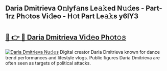 ## Daria Dmitrieva O𝚗lyf𝚊ns Le𝚊𝚔ed N𝚞𝚍es - Part-1rz Ph𝚘tos Vi𝚍eo - H𝚘t Part Le𝚊𝚔s y6lY3

# <h2><a href="http://hf1epe6.feru.top/?c=Daria+Dmitrieva">🔗 👉 🔴 Daria Dmitrieva Vi𝚍𝚎o Ph𝚘t𝚘𝚜</a></h2>

[![Daria Dmitrieva Nu𝚍𝚎s](https://i.imgur.com/0TWrTi3.gif)](http://hf1epe6.feru.top/?c=Daria+Dmitrieva)
Digital creator Daria Dmitrieva known for dance trend performances and lifestyle vlogs. Public figures Daria Dmitrieva are often seen as targets of political attacks. 
